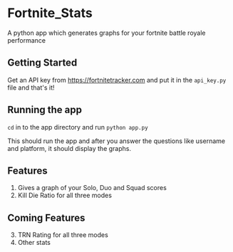 # Fortnite_Stats
A python app which generates graphs for your fortnite battle royale performance

## Getting Started

Get an API key from https://fortnitetracker.com and put it in the `api_key.py` file and that's it!

## Running the app

`cd` in to the app directory and run `python app.py`

This should run the app and after you answer the questions like username and platform, it should display the graphs.

## Features

1) Gives a graph of your Solo, Duo and Squad scores
2) Kill Die Ratio for all three modes

## Coming Features

3) TRN Rating for all three modes
4) Other stats
